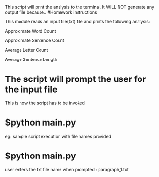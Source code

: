 This script will print the analysis to the terminal. It WILL NOT generate any output file because.. #Homework instructions


This module reads an input file(txt) file and prints the following analysis:


Approximate Word Count


Approximate Sentence Count


Average Letter Count


Average Sentence Length

# The script will prompt the user for the input file


This is how the script has to be invoked

# $python main.py

eg: sample script execution with file names provided
# $python main.py


user enters the txt file name when prompted : paragraph_1.txt
